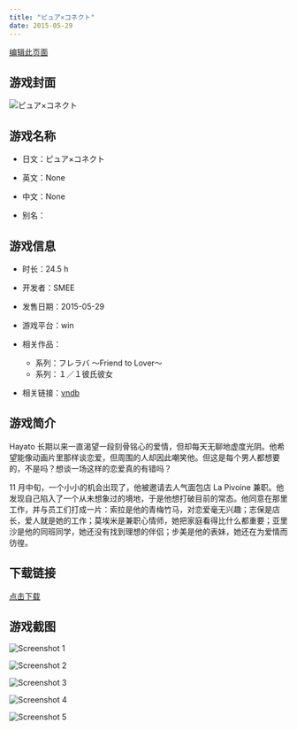 ```yaml
---
title: "ピュア×コネクト"
date: 2015-05-29
---
```

[编辑此页面](https://github.com/ACG-3/ADV3-source/blob/main/source/_posts/games/%E3%83%94%E3%83%A5%E3%82%A2%C3%97%E3%82%B3%E3%83%8D%E3%82%AF%E3%83%88.md)

## 游戏封面

![ピュア×コネクト](https%3A//pan.timero.xyz/onedrive/img_lib_001/%E3%83%94%E3%83%A5%E3%82%A2%C3%97%E3%82%B3%E3%83%8D%E3%82%AF%E3%83%88_cover.avif)


## 游戏名称

- 日文：ピュア×コネクト
- 英文：None
- 中文：None

- 别名：


## 游戏信息

- 时长：24.5 h
- 开发者：SMEE
- 发售日期：2015-05-29
- 游戏平台：win
- 相关作品：
   - 系列：フレラバ ～Friend to Lover～
   - 系列：１／１彼氏彼女

- 相关链接：[vndb](https://vndb.org/v16166)


## 游戏简介

Hayato 长期以来一直渴望一段刻骨铭心的爱情，但却每天无聊地虚度光阴。他希望能像动画片里那样谈恋爱，但周围的人却因此嘲笑他。但这是每个男人都想要的，不是吗？想谈一场这样的恋爱真的有错吗？

11 月中旬，一个小小的机会出现了，他被邀请去人气面包店 La Pivoine 兼职。他发现自己陷入了一个从未想象过的境地，于是他想打破目前的常态。他同意在那里工作，并与员工们打成一片：索拉是他的青梅竹马，对恋爱毫无兴趣；志保是店长，爱人就是她的工作；莫埃米是兼职心情师，她把家庭看得比什么都重要；亚里沙是他的同班同学，她还没有找到理想的伴侣；步美是他的表妹，她还在为爱情而彷徨。




## 下载链接

[点击下载](https://pan.timero.xyz/onedrive/adv_lib_001/%E3%83%94%E3%83%A5%E3%82%A2%C3%97%E3%82%B3%E3%83%8D%E3%82%AF%E3%83%88)


## 游戏截图


![Screenshot 1](https%3A//pan.timero.xyz/onedrive/img_lib_001/%E3%83%94%E3%83%A5%E3%82%A2%C3%97%E3%82%B3%E3%83%8D%E3%82%AF%E3%83%88_Screenshot_1.avif)

![Screenshot 2](https%3A//pan.timero.xyz/onedrive/img_lib_001/%E3%83%94%E3%83%A5%E3%82%A2%C3%97%E3%82%B3%E3%83%8D%E3%82%AF%E3%83%88_Screenshot_2.avif)

![Screenshot 3](https%3A//pan.timero.xyz/onedrive/img_lib_001/%E3%83%94%E3%83%A5%E3%82%A2%C3%97%E3%82%B3%E3%83%8D%E3%82%AF%E3%83%88_Screenshot_3.avif)

![Screenshot 4](https%3A//pan.timero.xyz/onedrive/img_lib_001/%E3%83%94%E3%83%A5%E3%82%A2%C3%97%E3%82%B3%E3%83%8D%E3%82%AF%E3%83%88_Screenshot_4.avif)

![Screenshot 5](https%3A//pan.timero.xyz/onedrive/img_lib_001/%E3%83%94%E3%83%A5%E3%82%A2%C3%97%E3%82%B3%E3%83%8D%E3%82%AF%E3%83%88_Screenshot_5.avif)

